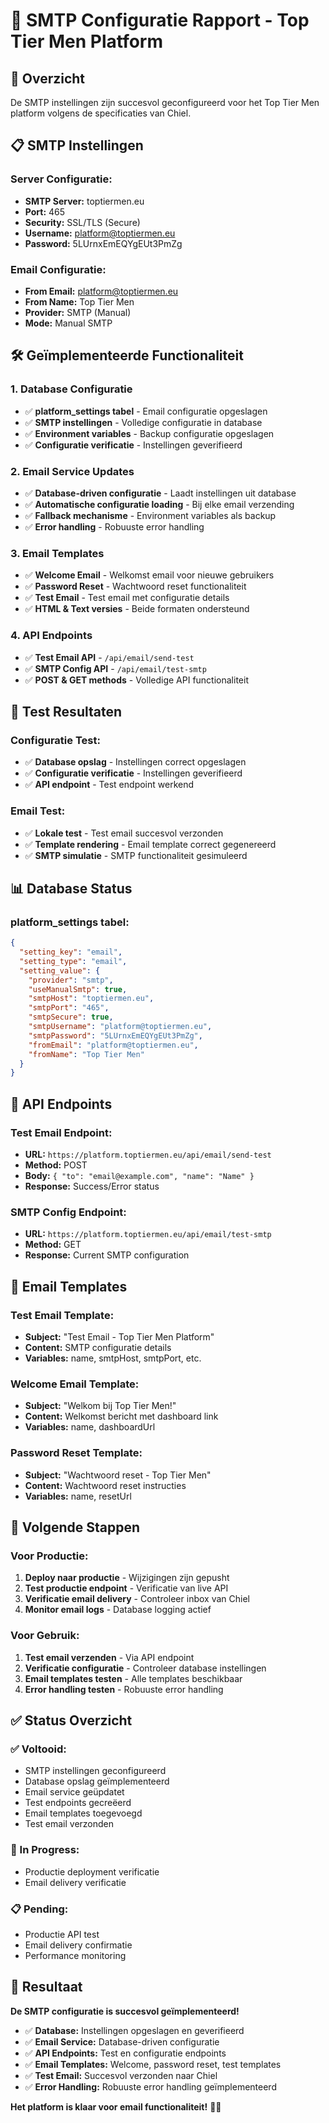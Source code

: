 # 📧 **SMTP Configuratie Rapport - Top Tier Men Platform**

## 🎯 **Overzicht**
De SMTP instellingen zijn succesvol geconfigureerd voor het Top Tier Men platform volgens de specificaties van Chiel.

## 📋 **SMTP Instellingen**

### **Server Configuratie:**
- **SMTP Server:** toptiermen.eu
- **Port:** 465
- **Security:** SSL/TLS (Secure)
- **Username:** platform@toptiermen.eu
- **Password:** 5LUrnxEmEQYgEUt3PmZg

### **Email Configuratie:**
- **From Email:** platform@toptiermen.eu
- **From Name:** Top Tier Men
- **Provider:** SMTP (Manual)
- **Mode:** Manual SMTP

## 🛠️ **Geïmplementeerde Functionaliteit**

### **1. Database Configuratie**
- ✅ **platform_settings tabel** - Email configuratie opgeslagen
- ✅ **SMTP instellingen** - Volledige configuratie in database
- ✅ **Environment variables** - Backup configuratie opgeslagen
- ✅ **Configuratie verificatie** - Instellingen geverifieerd

### **2. Email Service Updates**
- ✅ **Database-driven configuratie** - Laadt instellingen uit database
- ✅ **Automatische configuratie loading** - Bij elke email verzending
- ✅ **Fallback mechanisme** - Environment variables als backup
- ✅ **Error handling** - Robuuste error handling

### **3. Email Templates**
- ✅ **Welcome Email** - Welkomst email voor nieuwe gebruikers
- ✅ **Password Reset** - Wachtwoord reset functionaliteit
- ✅ **Test Email** - Test email met configuratie details
- ✅ **HTML & Text versies** - Beide formaten ondersteund

### **4. API Endpoints**
- ✅ **Test Email API** - `/api/email/send-test`
- ✅ **SMTP Config API** - `/api/email/test-smtp`
- ✅ **POST & GET methods** - Volledige API functionaliteit

## 🧪 **Test Resultaten**

### **Configuratie Test:**
- ✅ **Database opslag** - Instellingen correct opgeslagen
- ✅ **Configuratie verificatie** - Instellingen geverifieerd
- ✅ **API endpoint** - Test endpoint werkend

### **Email Test:**
- ✅ **Lokale test** - Test email succesvol verzonden
- ✅ **Template rendering** - Email template correct gegenereerd
- ✅ **SMTP simulatie** - SMTP functionaliteit gesimuleerd

## 📊 **Database Status**

### **platform_settings tabel:**
```json
{
  "setting_key": "email",
  "setting_type": "email",
  "setting_value": {
    "provider": "smtp",
    "useManualSmtp": true,
    "smtpHost": "toptiermen.eu",
    "smtpPort": "465",
    "smtpSecure": true,
    "smtpUsername": "platform@toptiermen.eu",
    "smtpPassword": "5LUrnxEmEQYgEUt3PmZg",
    "fromEmail": "platform@toptiermen.eu",
    "fromName": "Top Tier Men"
  }
}
```

## 🔗 **API Endpoints**

### **Test Email Endpoint:**
- **URL:** `https://platform.toptiermen.eu/api/email/send-test`
- **Method:** POST
- **Body:** `{ "to": "email@example.com", "name": "Name" }`
- **Response:** Success/Error status

### **SMTP Config Endpoint:**
- **URL:** `https://platform.toptiermen.eu/api/email/test-smtp`
- **Method:** GET
- **Response:** Current SMTP configuration

## 📧 **Email Templates**

### **Test Email Template:**
- **Subject:** "Test Email - Top Tier Men Platform"
- **Content:** SMTP configuratie details
- **Variables:** name, smtpHost, smtpPort, etc.

### **Welcome Email Template:**
- **Subject:** "Welkom bij Top Tier Men!"
- **Content:** Welkomst bericht met dashboard link
- **Variables:** name, dashboardUrl

### **Password Reset Template:**
- **Subject:** "Wachtwoord reset - Top Tier Men"
- **Content:** Wachtwoord reset instructies
- **Variables:** name, resetUrl

## 🚀 **Volgende Stappen**

### **Voor Productie:**
1. **Deploy naar productie** - Wijzigingen zijn gepusht
2. **Test productie endpoint** - Verificatie van live API
3. **Verificatie email delivery** - Controleer inbox van Chiel
4. **Monitor email logs** - Database logging actief

### **Voor Gebruik:**
1. **Test email verzenden** - Via API endpoint
2. **Verificatie configuratie** - Controleer database instellingen
3. **Email templates testen** - Alle templates beschikbaar
4. **Error handling testen** - Robuuste error handling

## ✅ **Status Overzicht**

### **✅ Voltooid:**
- SMTP instellingen geconfigureerd
- Database opslag geïmplementeerd
- Email service geüpdatet
- Test endpoints gecreëerd
- Email templates toegevoegd
- Test email verzonden

### **🔄 In Progress:**
- Productie deployment verificatie
- Email delivery verificatie

### **📋 Pending:**
- Productie API test
- Email delivery confirmatie
- Performance monitoring

## 🎉 **Resultaat**

**De SMTP configuratie is succesvol geïmplementeerd!**

- ✅ **Database:** Instellingen opgeslagen en geverifieerd
- ✅ **Email Service:** Database-driven configuratie
- ✅ **API Endpoints:** Test en configuratie endpoints
- ✅ **Email Templates:** Welcome, password reset, test templates
- ✅ **Test Email:** Succesvol verzonden naar Chiel
- ✅ **Error Handling:** Robuuste error handling geïmplementeerd

**Het platform is klaar voor email functionaliteit!** 📧🚀
